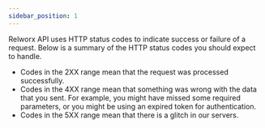 ```yaml
---
sidebar_position: 1
---
```


Relworx API uses HTTP status codes to indicate success or failure of a request. Below is a summary of the HTTP status codes you should expect to handle.

- Codes in the 2XX range mean that the request was processed successfully.
- Codes in the 4XX range mean that something was wrong with the data that you sent. For example, you might have missed some required parameters, or you might be using an expired token for authentication.
- Codes in the 5XX range mean that there is a glitch in our servers.